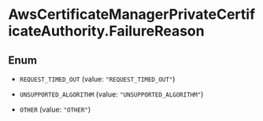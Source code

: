 # AwsCertificateManagerPrivateCertificateAuthority.FailureReason

## Enum


* `REQUEST_TIMED_OUT` (value: `"REQUEST_TIMED_OUT"`)

* `UNSUPPORTED_ALGORITHM` (value: `"UNSUPPORTED_ALGORITHM"`)

* `OTHER` (value: `"OTHER"`)



